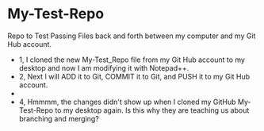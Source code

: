 # My-Test-Repo
Repo to Test Passing Files
back and forth between my computer and my Git Hub account.
* 1, I cloned the new My-Test_Repo file from my Git Hub account to my desktop and now I am modifying it with Notepad++.
* 2, Next I will ADD it to Git, COMMIT it to Git, and PUSH it to my Git Hub account.
* 
* 4, Hmmmm, the changes didn't show up when I cloned my GitHub My-Test-Repo to my desktop again.  Is this why they are teaching us about branching and merging?
